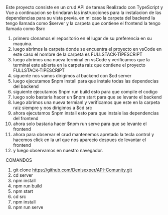 Este proyecto consiste en un crud API de tareas
Realizado con TypeScript y Vue
a continuacion se brindaran las instrucciones para la instalacion de las dependencias para su vista previa.
en mi caso la carpeta del backend la tengo llamada como $server y la carpeta que contiene el frontend la tengo llamada como $src

1. primero clonamos el repositorio en el lugar de su preferencia en su maquina.
2. luego abrimos la carpeta donde se encuentra el proyecto en vsCode en este caso el nombre de la carpeta es FULLSTACK-TIPESCRIPT
3. luego abrimos una nueva terminal en vsCode y verificamos que la terminal este abierta en la carpeta raiz que contiene el proyecto FULLSTACK-TIPESCRIPT
4. siguente nos vamos dirigimos al backend con $cd server
5. luego ejecutamos $npm install para que instale todas las dependecias del backend
6. siguiente ejecutamos $npm run build esto para que compile el codigo
7. luego solo bastaria hacer un $npm start para que se levante el backend 
8. luego abrimos una nueva termianl y verificamos que este en la carpeta raiz siempre y nos dirigimos a $cd src
9. ahora ejecutamos $npm install esto para que instale las dependencias del frontend
10. ahora solo bastaria hacer $npm run serve para que se levante el frontend
11. ahora para observar el crud mantenemos apretado la tecla control y hacemos click en la url que nos aparecio despues de levantar el frontend
12. y luego observamos en nuestro navegador.

COMANDOS
1. git clone https://github.com/Denisexper/API-Comunity.git
2. cd server
3. npm install
4. npm run build
5. npm start
6. cd src
7. npm install
8. npm run serve

